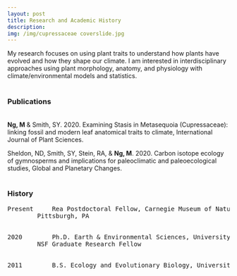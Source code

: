 ```yaml
---
layout: post
title: Research and Academic History
description: 
img: /img/cupressaceae coverslide.jpg
---
```


My research focuses on using plant traits to understand how plants have evolved and how they shape our climate. I am interested in interdisciplinary approaches using plant morphology, anatomy, and physiology with climate/environmental models and statistics. 
<br>
<br>
<h3> Publications </h3>
<br>
<b> Ng, M </b> & Smith, SY. 2020. Examining Stasis in Metasequoia (Cupressaceae): linking fossil and modern leaf anatomical traits to climate, International Journal of Plant Sciences. 
	
Sheldon, ND, Smith, SY, Stein, RA, & <b>Ng, M</b>. 2020. Carbon isotope ecology of gymnosperms and implications for paleoclimatic and paleoecological studies, Global and Planetary Changes.
<br>
<br>
<h3> History </h3>
<pre>
Present		Rea Postdoctoral Fellow, Carnegie Museum of Natural History 
		Pittsburgh, PA
<br>
2020		Ph.D. Earth & Environmental Sciences, University of Michigan, Ann Arbor
		NSF Graduate Research Fellow
<br> 
2011		B.S. Ecology and Evolutionary Biology, University of California, Los Angeles  
<br>
<br>
</pre>
